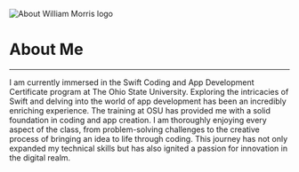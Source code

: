 ![About William Morris logo](portfolio/assets/headshot-free.jpg)

# About Me
***

I am currently immersed in the Swift Coding and App Development Certificate program at The Ohio State University. Exploring the intricacies of Swift and delving into the world of app development has been an incredibly enriching experience. The training at OSU has provided me with a solid foundation in coding and app creation. I am thoroughly enjoying every aspect of the class, from problem-solving challenges to the creative process of bringing an idea to life through coding. This journey has not only expanded my technical skills but has also ignited a passion for innovation in the digital realm.
